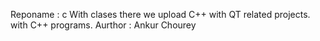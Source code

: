 Reponame : c With clases
there we upload C++ with QT related projects.
with C++ programs.
Aurthor : Ankur Chourey


